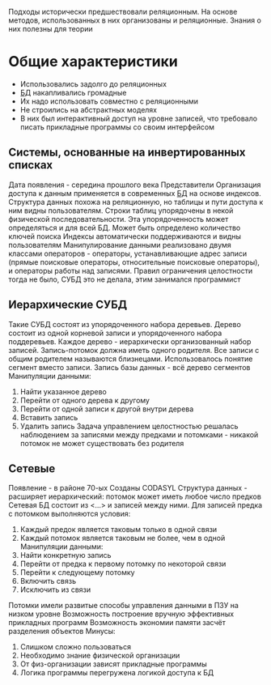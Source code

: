 Подходы исторически предшествовали реляционным. На основе методов, использованных в них организованы и реляционные. Знания о них полезны для теории

# Общие характеристики
- Использовались задолго до реляционных
- [БД](База%20данных.md) накапливались громадные
- Их надо использовать совместно с реляционными
- Не строились на абстрактных моделях
- В них был интерактивный доступ на уровне записей, что требовало писать прикладные программы со своим интерфейсом
## Системы, основанные на инвертированных списках
Дата появления - середина прошлого века
Представители
Организация доступа к данным применяется в современных [БД](База%20данных.md) на основе индексов.
Структура данных похожа на реляционную, но таблицы и пути доступа к ним видны пользователям. Строки таблиц упорядочены в некой физической последовательности. Эта упорядоченность может определяться и для всей БД. Может быть определено количество ключей поиска
Индексы автоматически поддерживаются и видны пользователям
Манипулирование данными реализовано двумя классами операторов - операторы, устанавливающие адрес записи (прямые поисковые операторы, относительные поисковые операторы), и операторы работы над записями.
Правил ограничения целостности тогда не было, СУБД это не делала, этим занимался программист
## Иерархические СУБД
Такие СУБД состоят из упорядоченного набора деревьев. Дерево состоит из одной корневой записи и упорядоченного набора поддеревьев. Каждое дерево - иерархически организованный набор записей. Запись-потомок должна иметь одного родителя. Все записи с общим родителем называются близнецами. Использовалось понятие сегмент вместо записи. Запись базы данных - всё дерево сегментов
Манипуляции данными:
1. Найти указанное дерево
2. Перейти от одного дерева к другому
3. Перейти от одной записи к другой внутри дерева
4. Вставить запись
5. Удалить запись
Задача управлением целостностью решалась наблюдением за записями между предками и потомками - никакой потомок не может существовать без родителя
## Сетевые
Появление - в районе 70-ых
Созданы CODASYL
Структура данных - расширяет иерархический: потомок может иметь любое число предков
Сетевая БД состоит из <...> и записей между ними. Для записей предка с потомком выполняются условия:
1. Каждый предок является таковым только в одной связи
2. Каждый потомок является таковым не более, чем в одной
Манипуляции данными:
1. Найти конкретную запись
2. Перейти от предка к первому потомку по некоторой связи
3. Перейти к следующему потомку
4. Включить связь
5. Исключить из связи

Потомки имели развитые способы управления данными в ПЗУ на низком уровне
Возможность построение вручную эффективных прикладных программ
Возможность экономии памяти засчёт разделения объектов
Минусы:
1. Слишком сложно пользоваться
2. Необходимо знание физической организации
3. От физ-организации зависят прикладные программы
4. Логика программы перегружена логикой доступа к БД